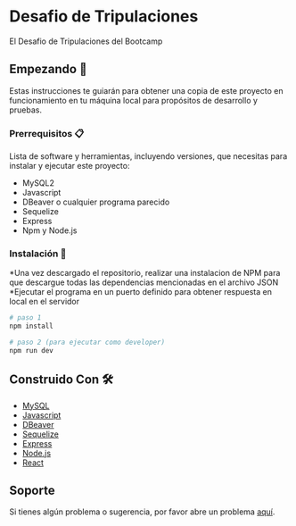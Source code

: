 # Desafio de Tripulaciones

El Desafio de Tripulaciones del Bootcamp

## Empezando 🚀

Estas instrucciones te guiarán para obtener una copia de este proyecto en funcionamiento en tu máquina local para propósitos de desarrollo y pruebas.

### Prerrequisitos 📋

Lista de software y herramientas, incluyendo versiones, que necesitas para instalar y ejecutar este proyecto:

- MySQL2
- Javascript
- DBeaver o cualquier programa parecido
- Sequelize
- Express
- Npm y Node.js

### Instalación 🔧

*Una vez descargado el repositorio, realizar una instalacion de NPM para que descargue todas las dependencias mencionadas en el archivo JSON
*Ejecutar el programa en un puerto definido para obtener respuesta en local en el servidor

```bash
# paso 1
npm install
```

```bash
# paso 2 (para ejecutar como developer)
npm run dev
```

## Construido Con 🛠️

- [ MySQL](https://www.mysql.com/)
- [Javascript](https://developer.mozilla.org/es/docs/Web/JavaScript)
- [DBeaver](https://dbeaver.io/)
- [Sequelize](https://sequelize.org/)
- [Express](https://expressjs.com/)
- [Node.js](https://nodejs.org/en)
- [React](https://react.org/en)

## Soporte

Si tienes algún problema o sugerencia, por favor abre un problema [aquí](https://github.com/kepapujana/desafio-de-tripulacion-KUTXABANK/issues).
